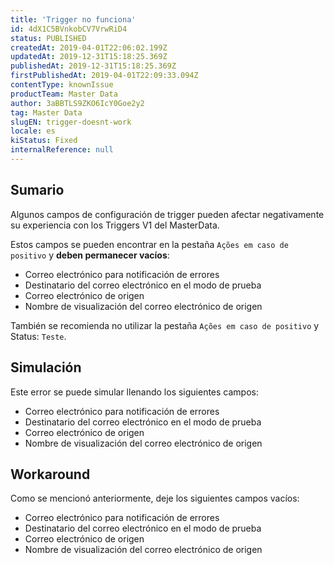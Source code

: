 ```yaml
---
title: 'Trigger no funciona'
id: 4dX1C5BVnkobCV7VrwRiD4
status: PUBLISHED
createdAt: 2019-04-01T22:06:02.199Z
updatedAt: 2019-12-31T15:18:25.369Z
publishedAt: 2019-12-31T15:18:25.369Z
firstPublishedAt: 2019-04-01T22:09:33.094Z
contentType: knownIssue
productTeam: Master Data
author: 3aBBTLS9ZKO6IcY0Goe2y2
tag: Master Data
slugEN: trigger-doesnt-work
locale: es
kiStatus: Fixed
internalReference: null
---
```


## Sumario

Algunos campos de configuración de trigger pueden afectar negativamente su experiencia con los Triggers V1 del MasterData.

Estos campos se pueden encontrar en la pestaña `Ações em caso de positivo` y __deben permanecer vacíos__:

- Correo electrónico para notificación de errores 
- Destinatario del correo electrónico en el modo de prueba
- Correo electrónico de origen 
- Nombre de visualización del correo electrónico de origen


También se recomienda no utilizar la pestaña `Ações em caso de positivo` y Status: `Teste`.

## Simulación

Este error se puede simular llenando los siguientes campos:

- Correo electrónico para notificación de errores 
- Destinatario del correo electrónico en el modo de prueba
- Correo electrónico de origen 
- Nombre de visualización del correo electrónico de origen

## Workaround

Como se mencionó anteriormente, deje los siguientes campos vacíos:

- Correo electrónico para notificación de errores 
- Destinatario del correo electrónico en el modo de prueba
- Correo electrónico de origen 
- Nombre de visualización del correo electrónico de origen

